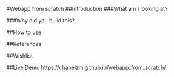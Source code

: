 #Webapp from scratch
##Introduction
###What am I looking at?

###Why did you build this?

##How to use

##References

##Wishlist

##Live Demo
https://chanelzm.github.io/webapp_from_scratch/